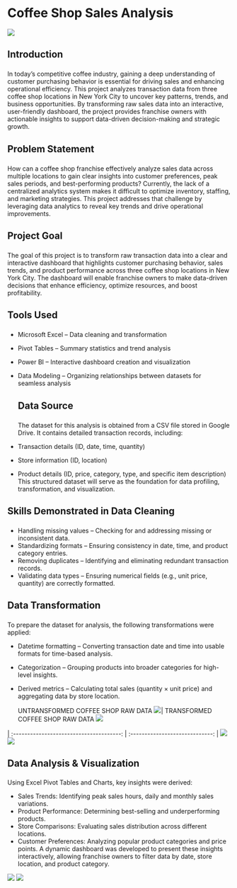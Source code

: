 # Coffee Shop Sales Analysis

![](coffee_shop_image.jpg)

## Introduction
### 
In today’s competitive coffee industry, gaining a deep understanding of customer purchasing behavior is essential for driving sales and enhancing operational efficiency. This project analyzes transaction data from three coffee shop locations in New York City to uncover key patterns, trends, and business opportunities. By transforming raw sales data into an interactive, user-friendly dashboard, the project provides franchise owners with actionable insights to support data-driven decision-making and strategic growth.

## Problem Statement
### 
How can a coffee shop franchise effectively analyze sales data across multiple locations to gain clear insights into customer preferences, peak sales periods, and best-performing products?
Currently, the lack of a centralized analytics system makes it difficult to optimize inventory, staffing, and marketing strategies. This project addresses that challenge by leveraging data analytics to reveal key trends and drive operational improvements.

## Project Goal
### 
The goal of this project is to transform raw transaction data into a clear and interactive dashboard that highlights customer purchasing behavior, sales trends, and product performance across three coffee shop locations in New York City. The dashboard will enable franchise owners to make data-driven decisions that enhance efficiency, optimize resources, and boost profitability.

## Tools Used
### 
- Microsoft Excel – Data cleaning and transformation

- Pivot Tables – Summary statistics and trend analysis

- Power BI – Interactive dashboard creation and visualization

- Data Modeling – Organizing relationships between datasets for seamless analysis

  ## Data Source
  ###
  The dataset for this analysis is obtained from a CSV file stored in Google Drive. It contains detailed transaction records, including:
- Transaction details (ID, date, time, quantity)
- Store information (ID, location)
- Product details (ID, price, category, type, and specific item description)
This structured dataset will serve as the foundation for data profiling, transformation, and visualization.

## Skills Demonstrated in Data Cleaning
### 
- Handling missing values – Checking for and addressing missing or inconsistent data.
- Standardizing formats – Ensuring consistency in date, time, and product category entries.
- Removing duplicates – Identifying and eliminating redundant transaction records.
- Validating data types – Ensuring numerical fields (e.g., unit price, quantity) are correctly formatted.
  
##  Data Transformation
### 
To prepare the dataset for analysis, the following transformations were applied:
- Datetime formatting – Converting transaction date and time into usable formats for time-based analysis.
- Categorization – Grouping products into broader categories for high-level insights.
- Derived metrics – Calculating total sales (quantity × unit price) and aggregating data by store location.

  UNTRANSFORMED COFFEE SHOP RAW DATA  ![](COFFEE_SHOP_UNTRANSFORMED_DATA.PNG)| TRANSFORMED COFFEE SHOP RAW DATA ![](COFFEE_SHOP_TRANSFORMED_DATA.PNG)
  
 | :--------------------------------------: | :-----------------------------: |
    ![](COFFEE_SHOP_UNTRANSFORMED_DATA.PNG)     ![](COFFEE_SHOP_TRANSFORMED_DATA.PNG)
  

  ##  Data Analysis & Visualization

###
Using Excel Pivot Tables and Charts, key insights were derived:
- Sales Trends: Identifying peak sales hours, daily and monthly sales variations.
- Product Performance: Determining best-selling and underperforming products.
- Store Comparisons: Evaluating sales distribution across different locations.
- Customer Preferences: Analyzing popular product categories and price points.
A dynamic dashboard was developed to present these insights interactively, allowing franchise owners to filter data by date, store location, and product category.

![](coffeedashboaard1.PNG)
![](coffeedashboard2.PNG)
